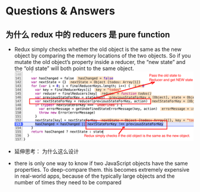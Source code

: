 # Questions & Answers

## 为什么 redux 中的 reducers 是 pure function

- Redux simply checks whether the old object is the same as the new object by comparing the memory locations of the two objects. So if you mutate the old object’s property inside a reducer, the “new state” and the “old state” will both point to the same object.
  ![redux源码](images/redux.png)

- 延伸思考： 为什么这么设计
- there is only one way to know if two JavaScript objects have the same properties. To deep-compare them. this becomes extremely expensive in real-world apps, because of the typically large objects and the number of times they need to be compared
